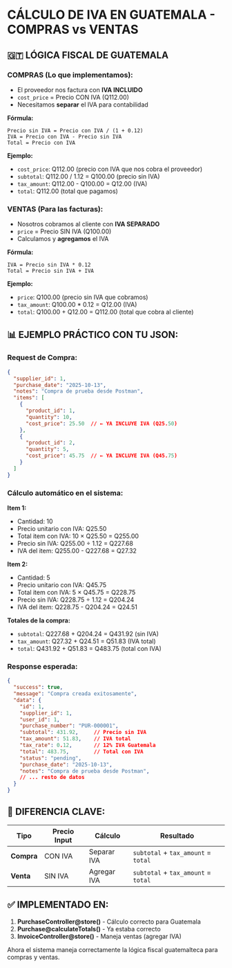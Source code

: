 # CÁLCULO DE IVA EN GUATEMALA - COMPRAS vs VENTAS

## 🇬🇹 LÓGICA FISCAL DE GUATEMALA

### **COMPRAS (Lo que implementamos):**
- El proveedor nos factura con **IVA INCLUIDO**
- `cost_price` = Precio CON IVA (Q112.00)
- Necesitamos **separar** el IVA para contabilidad

**Fórmula:**
```
Precio sin IVA = Precio con IVA / (1 + 0.12)
IVA = Precio con IVA - Precio sin IVA
Total = Precio con IVA
```

**Ejemplo:**
- `cost_price`: Q112.00 (precio con IVA que nos cobra el proveedor)
- `subtotal`: Q112.00 / 1.12 = Q100.00 (precio sin IVA)
- `tax_amount`: Q112.00 - Q100.00 = Q12.00 (IVA)
- `total`: Q112.00 (total que pagamos)

### **VENTAS (Para las facturas):**
- Nosotros cobramos al cliente con **IVA SEPARADO**
- `price` = Precio SIN IVA (Q100.00)
- Calculamos y **agregamos** el IVA

**Fórmula:**
```
IVA = Precio sin IVA * 0.12
Total = Precio sin IVA + IVA
```

**Ejemplo:**
- `price`: Q100.00 (precio sin IVA que cobramos)
- `tax_amount`: Q100.00 * 0.12 = Q12.00 (IVA)
- `total`: Q100.00 + Q12.00 = Q112.00 (total que cobra al cliente)

## 📊 EJEMPLO PRÁCTICO CON TU JSON:

### **Request de Compra:**
```json
{
  "supplier_id": 1,
  "purchase_date": "2025-10-13",
  "notes": "Compra de prueba desde Postman",
  "items": [
    {
      "product_id": 1,
      "quantity": 10,
      "cost_price": 25.50  // ← YA INCLUYE IVA (Q25.50)
    },
    {
      "product_id": 2,
      "quantity": 5,
      "cost_price": 45.75  // ← YA INCLUYE IVA (Q45.75)
    }
  ]
}
```

### **Cálculo automático en el sistema:**

**Item 1:**
- Cantidad: 10
- Precio unitario con IVA: Q25.50
- Total item con IVA: 10 × Q25.50 = Q255.00
- Precio sin IVA: Q255.00 ÷ 1.12 = Q227.68
- IVA del item: Q255.00 - Q227.68 = Q27.32

**Item 2:**
- Cantidad: 5  
- Precio unitario con IVA: Q45.75
- Total item con IVA: 5 × Q45.75 = Q228.75
- Precio sin IVA: Q228.75 ÷ 1.12 = Q204.24
- IVA del item: Q228.75 - Q204.24 = Q24.51

**Totales de la compra:**
- `subtotal`: Q227.68 + Q204.24 = Q431.92 (sin IVA)
- `tax_amount`: Q27.32 + Q24.51 = Q51.83 (IVA total)
- `total`: Q431.92 + Q51.83 = Q483.75 (total con IVA)

### **Response esperada:**
```json
{
  "success": true,
  "message": "Compra creada exitosamente",
  "data": {
    "id": 1,
    "supplier_id": 1,
    "user_id": 1,
    "purchase_number": "PUR-000001",
    "subtotal": 431.92,     // Precio sin IVA
    "tax_amount": 51.83,    // IVA total
    "tax_rate": 0.12,       // 12% IVA Guatemala
    "total": 483.75,        // Total con IVA
    "status": "pending",
    "purchase_date": "2025-10-13",
    "notes": "Compra de prueba desde Postman",
    // ... resto de datos
  }
}
```

## 🔄 DIFERENCIA CLAVE:

| Tipo | Precio Input | Cálculo | Resultado |
|------|-------------|---------|-----------|
| **Compra** | CON IVA | Separar IVA | `subtotal` + `tax_amount` = `total` |
| **Venta** | SIN IVA | Agregar IVA | `subtotal` + `tax_amount` = `total` |

## ✅ IMPLEMENTADO EN:

1. **PurchaseController@store()** - Cálculo correcto para Guatemala
2. **Purchase@calculateTotals()** - Ya estaba correcto
3. **InvoiceController@store()** - Maneja ventas (agregar IVA)

Ahora el sistema maneja correctamente la lógica fiscal guatemalteca para compras y ventas.